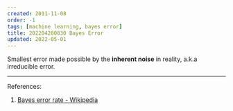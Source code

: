 ```yaml
---
created: 2011-11-08
order: -1
tags: [machine learning, bayes error]
title: 202204280830 Bayes Error
updated: 2022-05-01
---
```


Smallest error made possible by the **inherent noise** in reality, a.k.a irreducible error.

---
References:
1. [Bayes error rate - Wikipedia](https://en.wikipedia.org/wiki/Bayes_error_rate)